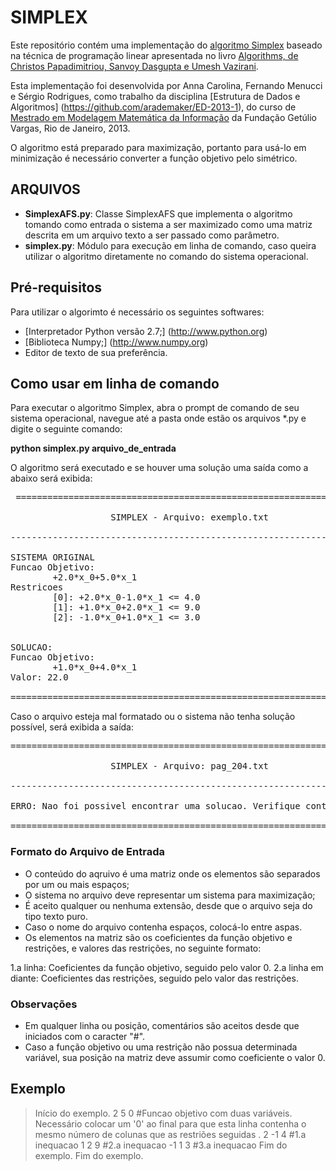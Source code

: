 # SIMPLEX

Este repositório contém uma implementação do [algoritmo Simplex](http://pt.wikipedia.org/wiki/Algoritmo_simplex) baseado na técnica de programação linear apresentada no livro [Algorithms, de Christos Papadimitriou, Sanvoy Dasgupta e Umesh Vazirani](http://amzn.com/0073523402).


Esta implementação foi desenvolvida por Anna Carolina, Fernando Menucci e Sérgio Rodrigues, como trabalho da disciplina [Estrutura de Dados e Algoritmos] (https://github.com/arademaker/ED-2013-1), do curso de [Mestrado em Modelagem Matemática da Informação](http://emap.fgv.br) da Fundação Getúlio Vargas, Rio de Janeiro, 2013.


O algoritmo está preparado para maximização, portanto para usá-lo em minimização é necessário converter a função objetivo pelo simétrico.

## ARQUIVOS


- **SimplexAFS.py**: Classe SimplexAFS que implementa o algoritmo tomando como entrada o sistema a ser maximizado como uma matriz descrita em um arquivo texto a ser passado como parâmetro.
- **simplex.py**: Módulo para execução em linha de comando, caso queira utilizar o algoritmo diretamente no comando do sistema operacional.
 
## Pré-requisitos

Para utilizar o algorimto é necessário os seguintes softwares:

- [Interpretador Python versão 2.7;] (http://www.python.org)
- [Biblioteca Numpy;] (http://www.numpy.org)
- Editor de texto de sua preferência.

## Como usar em linha de comando

 Para executar o algoritmo Simplex, abra o prompt de comando de seu sistema operacional, navegue até a pasta onde estão os arquivos *.py e digite o seguinte comando:
 
 **python simplex.py arquivo_de_entrada**
 
 O algoritmo será executado e se houver uma solução uma saída como a abaixo será exibida:
 
 <pre>
 ================================================================================

                   SIMPLEX - Arquivo: exemplo.txt

--------------------------------------------------------------------------------

SISTEMA ORIGINAL
Funcao Objetivo:
        +2.0*x_0+5.0*x_1
Restricoes
        [0]: +2.0*x_0-1.0*x_1 <= 4.0
        [1]: +1.0*x_0+2.0*x_1 <= 9.0
        [2]: -1.0*x_0+1.0*x_1 <= 3.0


SOLUCAO:
Funcao Objetivo:
        +1.0*x_0+4.0*x_1
Valor: 22.0

================================================================================
</pre>
 
Caso o arquivo esteja mal formatado ou o sistema não tenha solução possível, será exibida a saída:

<pre>
================================================================================

                   SIMPLEX - Arquivo: pag_204.txt

--------------------------------------------------------------------------------

ERRO: Nao foi possivel encontrar uma solucao. Verifique conteudo do arquivo.

================================================================================
</pre>

### Formato do Arquivo de Entrada
- O conteúdo do aqruivo é uma matriz onde os elementos são separados por um ou mais espaços;
- O sistema no arquivo deve representar um sistema para maximização;
- É aceito qualquer ou nenhuma extensão, desde que o arquivo seja do tipo texto puro.
- Caso o nome do arquivo contenha espaços, colocá-lo entre aspas.
- Os elementos na matriz são os coeficientes da função objetivo e restrições, e valores das restrições, no seguinte formato:
 
 
 1.a linha: Coeficientes da função objetivo, seguido pelo valor 0.
 2.a linha em diante: Coeficientes das restrições, seguido pelo valor  das restrições.
 
### Observações 
 - Em qualquer linha ou posição, comentários são aceitos desde que iniciados com o caracter "#".
 - Caso a função objetivo ou uma restrição não possua determinada variável, sua posição na matriz deve assumir como coeficiente o valor 0.

## Exemplo


> Início do exemplo.
2 5  0 #Funcao objetivo com duas variáveis. Necessário colocar um '0' ao final para que esta linha contenha o mesmo número de colunas que as restriões seguidas .
2 -1 4	#1.a inequacao
1 2 9	#2.a inequacao
-1 1 3 	#3.a inequacao
> Fim do exemplo.
Fim do exemplo. 
